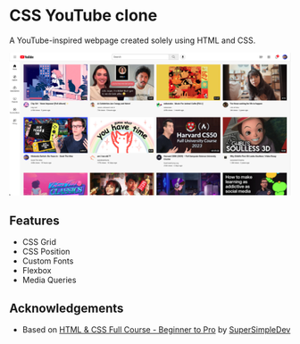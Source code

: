 
# CSS YouTube clone

A YouTube-inspired webpage created solely using HTML and CSS.

![Image](screenshots/main.png)


## Features

- CSS Grid
- CSS Position
- Custom Fonts
- Flexbox
- Media Queries


## Acknowledgements

 - Based on [HTML & CSS Full Course - Beginner to Pro](https://www.youtube.com/watch?v=G3e-cpL7ofc&t=6753s&ab_channel=SuperSimpleDev) by [SuperSimpleDev](https://www.youtube.com/@SuperSimpleDev)

